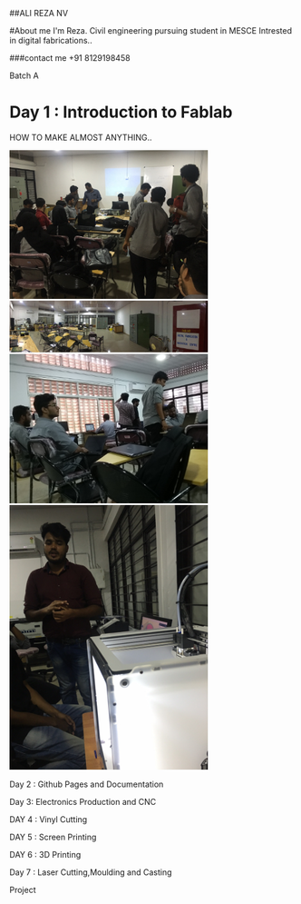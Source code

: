 ##ALI REZA NV

#About me
I'm Reza. Civil engineering pursuing student in MESCE
Intrested in digital fabrications..


###contact me
+91 8129198458



Batch A 

# Day 1 : Introduction to Fablab 

HOW TO MAKE ALMOST ANYTHING..

<img src="all.JPG" width="350">
<img src="LAB.jpg" width="350">

<img src="20170803_165959.jpg" width="350">
<img src="3d.JPG" width="350">



Day 2 : Github Pages and Documentation
                               
Day 3: Electronics Production and CNC
                                
DAY 4 : Vinyl Cutting
                                	
DAY 5 : Screen Printing
                                	
DAY 6 : 3D Printing
                                
Day 7 : Laser Cutting,Moulding and Casting
                                
Project


